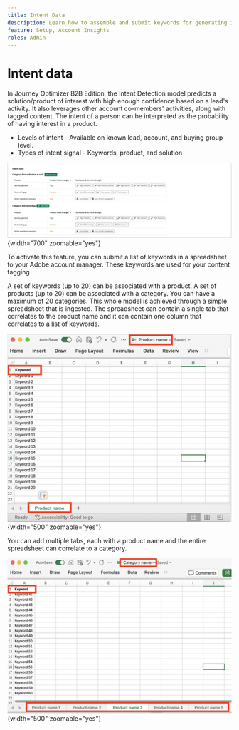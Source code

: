 ```yaml
---
title: Intent Data
description: Learn how to assemble and submit keywords for generating intent data for Journey Optimizer B2B Edition.
feature: Setup, Account Insights
roles: Admin
---
```

# Intent data

In Journey Optimizer B2B Edition, the Intent Detection model predicts a solution/product of interest with high enough confidence based on a lead's activity. It also leverages other account co-members' activities, along with tagged content. The intent of a person can be interpreted as the probability of having interest in a product. 

* Levels of intent - Available on known lead, account, and buying group level.
* Types of intent signal -  Keywords, product, and solution

![Intent data visualization](../data/assets/intent-data-visualization.png){width="700" zoomable="yes"}

To activate this feature, you can submit a list of keywords in a spreadsheet to your Adobe account manager. These keywords are used for your content tagging.

A set of keywords (up to 20) can be associated with a product. A set of products (up to 20) can be associated with a category. You can have a maximum of 20 categories. This whole model is achieved through a simple spreadsheet that is ingested. The spreadsheet can contain a single tab that correlates to the product name and it can contain one column that correlates to a list of keywords. 

![Intent data keywords - single product tab](./assets/intent-data-keywords-single-product-tab.png){width="500" zoomable="yes"}

You can add multiple tabs, each with a product name and the entire spreadsheet can correlate to a category.

![Intent data keywords - multiple product tabs](./assets/intent-data-keywords-multiple-product-tabs.png){width="500" zoomable="yes"}